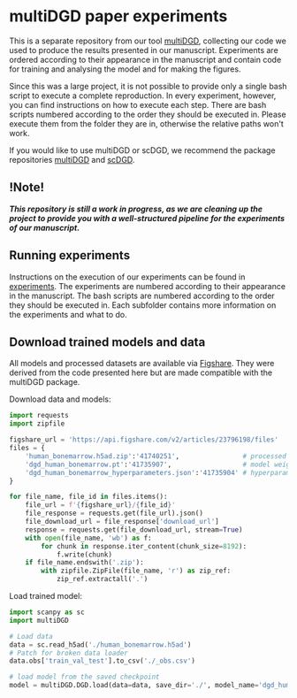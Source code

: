 # multiDGD paper experiments

This is a separate repository from our tool [multiDGD](https://github.com/Center-for-Health-Data-Science/multiDGD), collecting our code we used to produce the results presented in our manuscript. Experiments are ordered according to their appearance in the manuscript and contain code for training and analysing the model and for making the figures.

Since this was a large project, it is not possible to provide only a single bash script to execute a complete reproduction. In every experiment, however, you can find instructions on how to execute each step. There are bash scripts numbered according to the order they should be executed in. Please execute them from the folder they are in, otherwise the relative paths won't work.

If you would like to use multiDGD or scDGD, we recommend the package repositories [multiDGD](https://github.com/Center-for-Health-Data-Science/multiDGD) and [scDGD](https://github.com/Center-for-Health-Data-Science/scDGD).

## !Note!

***This repository is still a work in progress, as we are cleaning up the project to provide you with a well-structured pipeline for the experiments of our manuscript.***

## Running experiments

Instructions on the execution of our experiments can be found in [experiments](https://github.com/Center-for-Health-Data-Science/multiDGD_paper/tree/main/experiments). The experiments are numbered according to their appearance in the manuscript. The bash scripts are numbered according to the order they should be executed in. Each subfolder contains more information on the experiments and what to do.

## Download trained models and data 

All models and processed datasets are available via [Figshare](https://figshare.com/articles/dataset/multiDGD_-_processed_data_and_models/23796198). They were derived from the code presented here but are made compatible with the multiDGD package.

Download data and models:
```python
import requests
import zipfile

figshare_url = 'https://api.figshare.com/v2/articles/23796198/files'
files = {
    'human_bonemarrow.h5ad.zip':'41740251',                # processed data 
    'dgd_human_bonemarrow.pt':'41735907',                  # model weights
    'dgd_human_bonemarrow_hyperparameters.json':'41735904' # hyperparameters
}

for file_name, file_id in files.items():
    file_url = f'{figshare_url}/{file_id}'
    file_response = requests.get(file_url).json()
    file_download_url = file_response['download_url']
    response = requests.get(file_download_url, stream=True)
    with open(file_name, 'wb') as f:
        for chunk in response.iter_content(chunk_size=8192):
            f.write(chunk)
    if file_name.endswith('.zip'):     
        with zipfile.ZipFile(file_name, 'r') as zip_ref:
            zip_ref.extractall('.')            
```

Load trained model:
```python
import scanpy as sc
import multiDGD

# Load data
data = sc.read_h5ad('./human_bonemarrow.h5ad')
# Patch for broken data loader
data.obs['train_val_test'].to_csv('./_obs.csv')

# load model from the saved checkpoint
model = multiDGD.DGD.load(data=data, save_dir='./', model_name='dgd_human_bonemarrow')
```
